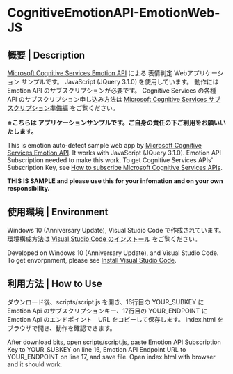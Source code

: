 # CognitiveEmotionAPI-EmotionWeb-JS

## 概要 | Description

[Microsoft Cognitive Services Emotion API](https://www.microsoft.com/cognitive-services/en-us/emotion-api) による 表情判定 Webアプリケーション サンプルです。
JavaScript (JQuery 3.1.0) を使用しています。
動作には Emotion API のサブスクリプションが必要です。
Cognitive Services の各種 API のサブスクリプション申し込み方法は [Microsoft Cognitive Services サブスクリプション準備編](http://qiita.com/annie/items/ba6392b7d1a7647adc4b) をご覧ください。

**※こちらは アプリケーションサンプルです。ご自身の責任の下ご利用をお願いいたします。**

This is emotion auto-detect sample web app by [Microsoft Cognitive Services Emotion API](https://www.microsoft.com/cognitive-services/en-us/emotion-api).
It works with JavaScript (JQuery 3.1.0).
Emotion API Subscription needed to make this work.
To get Cognitive Services APIs' Subscription Key, see  [How to subscribe Microsoft Cognitive Services APIs](http://qiita.com/annie/items/ba6392b7d1a7647adc4b). 

**THIS IS SAMPLE and please use this for your infomation and on your own responsibility.**

## 使用環境 | Environment

Windows 10 (Anniversary Update), Visual Studio Code で作成されています。
環境構成方法は [Visual Studio Code のインストール](http://qiita.com/annie/items/cd24a22eae7f07536dd1) をご覧ください。

Developed on Windows 10 (Anniversary Update), and Visual Studio Code.
To get envorpnment, please see [Install Visual Studio Code](http://qiita.com/annie/items/cd24a22eae7f07536dd1).

## 利用方法 | How to Use
ダウンロード後、scripts/script.js を開き、16行目の YOUR_SUBKEY に Emotion Api のサブスクリプションキー、17行目の YOUR_ENDPOINT に Emotion Api のエンドポイント　URL をコピーして保存します。
index.html をブラウザで開き、動作を確認できます。

After download bits, open scripts/script.js, paste Emotion API Subscription Key to YOUR_SUBKEY on line 16, Emotion API Endpoint URL to YOUR_ENDPOINT on line 17, and save file.
Open index.html with browser and it should work.
